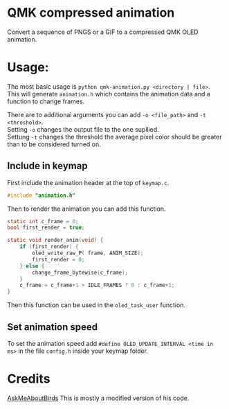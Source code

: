 # QMK compressed animation
Convert a sequence of PNGS or a GIF to a compressed QMK OLED animation.  

# Usage:

The most basic usage is `python qmk-animation.py <directory | file>`.  
This will generate `animation.h` which contains the animation data and a function to change frames.  

There are to additional arguments you can add `-o <file_path>` and `-t <threshold>`.  
Setting `-o` changes the output file to the one supllied.  
Settung `-t` changes the threshold the average pixel color should be greater than to be considered turned on.

## Include in keymap
First include the animation header at the top of `keymap.c`.
```c
#include "animation.h"
```
Then to render the animation you can add this function.
```c
static int c_frame = 0;
bool first_render = true;

static void render_anim(void) {
    if (first_render) {
        oled_write_raw_P( frame, ANIM_SIZE);
        first_render = 0;
    } else {
        change_frame_bytewise(c_frame);
    }
    c_frame = c_frame+1 > IDLE_FRAMES ? 0 : c_frame+1;
}
```
Then this function can be used in the `oled_task_user` function.
## Set animation speed
To set the animation speed add `#define OLED_UPDATE_INTERVAL <time in ms>` in the file `config.h` inside your keymap folder.


# Credits
[AskMeAboutBirds](https://github.com/AskMeAboutBirds/qmk-oled-animation-compressor) This is mostly a modified version of his code.
